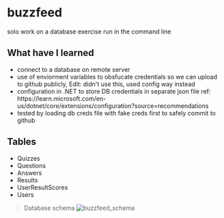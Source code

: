 # buzzfeed
solo work on a database exercise run in the command line

<h2>What have I learned</h2>
<ul>
<li>connect to a database on remote server</li>
<li>use of enviorment variables to obsfucate credentials so we can upload to github publicly, Edit: didn't use this, used config way instead</li>
<li>configuration in .NET to store DB credentials in separate json file ref: https://learn.microsoft.com/en-us/dotnet/core/extensions/configuration?source=recommendations</li>
<li>tested by loading db creds file with fake creds first to safely commit to github</li>
</ul>
<h2>Tables</h2>
<ul>
  <li>Quizzes</li>
  <li>Questions</li>
  <li>Answers</li>
  <li>Results</li>
  <li>UserResultScores</li>
  <li>Users</li>
</ul>

> Database schema
![buzzfeed_schema](https://github.com/jundachen10/buzzfeed/assets/22093572/1ecc7b97-4453-4d71-9954-b9ccf59c5069)

